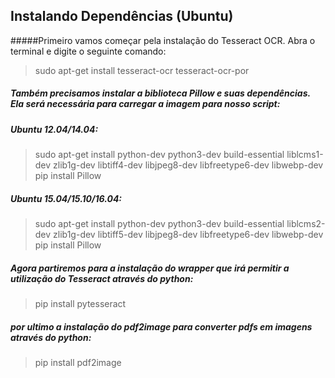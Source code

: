 ## Instalando Dependências (Ubuntu)
#####Primeiro vamos começar pela instalação do Tesseract OCR. Abra o terminal e digite o seguinte comando:

> sudo apt-get install tesseract-ocr tesseract-ocr-por
##### Também precisamos instalar a biblioteca Pillow e suas dependências. Ela será necessária para carregar a imagem para nosso script:

##### Ubuntu 12.04/14.04:

> sudo apt-get install python-dev python3-dev build-essential liblcms1-dev zlib1g-dev libtiff4-dev libjpeg8-dev libfreetype6-dev libwebp-dev
> pip install Pillow
##### Ubuntu 15.04/15.10/16.04:

> sudo apt-get install python-dev python3-dev build-essential liblcms2-dev zlib1g-dev libtiff5-dev libjpeg8-dev libfreetype6-dev libwebp-dev
> pip install Pillow
##### Agora partiremos para a instalação do wrapper que irá permitir a utilização do Tesseract através do python:

> pip install pytesseract

##### por ultimo a instalação do pdf2image para converter pdfs em imagens através do python:
> pip install pdf2image
